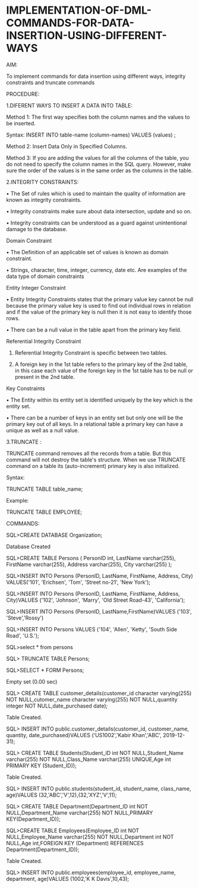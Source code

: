 # IMPLEMENTATION-OF-DML-COMMANDS-FOR-DATA-INSERTION-USING-DIFFERENT-WAYS
AIM:

To implement commands for data insertion using different ways, integrity constraints and
truncate commands

PROCEDURE:

1.DIFERENT WAYS TO INSERT A DATA INTO TABLE:

Method 1: The first way specifies both the column names and the values to be inserted.

Syntax:
INSERT INTO table-name (column-names) VALUES (values) ;

Method 2: Insert Data Only in Specified Columns.

Method 3: If you are adding the values for all the columns of the table, you do not need to specify the column names in the SQL query. However, make sure the order of the values is in the same order as the columns in the table.

2.INTEGRITY CONSTRAINTS:

• The Set of rules which is used to maintain the quality of information are known as
integrity constraints.

• Integrity constraints make sure about data intersection, update and so on.

• Integrity constraints can be understood as a guard against unintentional damage to the
database.

Domain Constraint

• The Definition of an applicable set of values is known as domain constraint.

• Strings, character, time, integer, currency, date etc. Are examples of the data type of domain constraints

Entity Integer Constraint

• Entity Integrity Constraints states that the primary value key cannot be null because the primary value key is used to find out individual rows in relation and if the value of the primary key is null then it is not easy to identify those rows.

• There can be a null value in the table apart from the primary key field.

Referential Integrity Constraint

1. Referential Integrity Constraint is specific between two tables.

2. A foreign key in the 1st table refers to the primary key of the 2nd table, in this case
each value of the foreign key in the 1st table has to be null or present in the 2nd table.

Key Constraints

• The Entity within its entity set is identified uniquely by the key which is the entity set.

• There can be a number of keys in an entity set but only one will be the primary key
out of all keys. In a relational table a primary key can have a unique as well as a null
value.

3.TRUNCATE :

TRUNCATE command removes all the records from a table. But this command will not destroy the table's structure. When we use TRUNCATE command on a table its (auto-increment) primary key is also initialized.

Syntax:

TRUNCATE TABLE table_name;

Example:

TRUNCATE TABLE EMPLOYEE;

COMMANDS:

SQL>CREATE DATABASE Organization;

Database Created

SQL>CREATE TABLE Persons
(
PersonID int,
LastName varchar(255),
FirstName varchar(255),
Address varchar(255),
City varchar(255)
);

SQL>INSERT INTO Persons (PersonID, LastName, FirstName, Address, City) VALUES('101', 'Erichsen', 'Tom', 'Street no-21', 'New York');

SQL>INSERT INTO Persons (PersonID, LastName, FirstName, Address, City)VALUES ('102', 'Johnson', 'Marry', 'Old Street Road-43', 'California');

SQL>INSERT INTO Persons (PersonID, LastName,FirstName)VALUES ('103', 'Steve','Rossy')

SQL>INSERT INTO Persons VALUES ('104', 'Allen', 'Ketty', 'South Side Road', 'U.S.');

SQL>select * from persons

SQL> TRUNCATE TABLE Persons;

SQL>SELECT * FORM Persons;

Empty set (0.00 sec)

SQL> CREATE TABLE customer_details(customer_id character varying(255) NOT NULL,cutomer_name character varying(255) NOT NULL,quantity integer NOT NULL,date_purchased date);

Table Created.

SQL> INSERT INTO public.customer_details(customer_id, customer_name, quantity, date_purchased)VALUES ('US1002','Kabir Khan','ABC', 2019-12-31);

SQL> CREATE TABLE Students(Student_ID int NOT NULL,Student_Name varchar(255) NOT NULL,Class_Name varchar(255) UNIQUE,Age int PRIMARY KEY (Student_ID));

Table Created.

SQL> INSERT INTO public.students(student_id, student_name, class_name, age)VALUES (32,'ABC','V',12),(32,'XYZ','V',11);

SQL> CREATE TABLE Department(Department_ID int NOT NULL,Department_Name varchar(255) NOT NULL,PRIMARY KEY(Department_ID));

SQL>CREATE TABLE Employees(Employee_ID int NOT NULL,Employee_Name varchar(255) NOT NULL,Department int NOT NULL,Age int,FOREIGN KEY (Department) REFERENCES Department(Department_ID));

Table Created.

SQL> INSERT INTO public.employees(employee_id, employee_name, department, age)VALUES (1002,'K K Davis',10,43);


